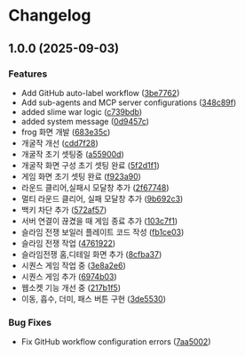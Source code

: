 # Changelog

## 1.0.0 (2025-09-03)


### Features

* Add GitHub auto-label workflow ([3be7762](https://github.com/JokerTrickster/board_game_app/commit/3be77624722f1e2c754b709137fe83218dc4e915))
* Add sub-agents and MCP server configurations ([348c89f](https://github.com/JokerTrickster/board_game_app/commit/348c89f9c13dbe11bf725daad007c82e03137426))
* added slime war logic ([c739bdb](https://github.com/JokerTrickster/board_game_app/commit/c739bdb1efec104604f734340df7f126f43719b4))
* added system message ([0d9457c](https://github.com/JokerTrickster/board_game_app/commit/0d9457cf2633e49cef8dbcec81eb0ddc7951a247))
* frog 화면 개발 ([683e35c](https://github.com/JokerTrickster/board_game_app/commit/683e35cc73a11678d12ce6d79080a74e448c4568))
* 개굴작 개선 ([cdd7f28](https://github.com/JokerTrickster/board_game_app/commit/cdd7f284f4e5d5ab21a0d491f89e77186a6ddd22))
* 개굴작 초기 셋팅중 ([a55900d](https://github.com/JokerTrickster/board_game_app/commit/a55900df075dd1d81363ef2cb1d4abfbbfa9496f))
* 개굴작 화면 구성 초기 셋팅 완료 ([5f2d1f1](https://github.com/JokerTrickster/board_game_app/commit/5f2d1f1e2b320ba7a50cbf755a633b5b2c350e0c))
* 게임 화면 초기 셋팅 완료 ([f923a90](https://github.com/JokerTrickster/board_game_app/commit/f923a90f9a4bd4a3091c6375cd83fcc159fb97e6))
* 라운드 클리어,실패시 모달창 추가 ([2f67748](https://github.com/JokerTrickster/board_game_app/commit/2f677482047a98f77dbef89bb02572c244a10a9a))
* 멀티 라운드 클리어, 실패 모달창 추가 ([9b692c3](https://github.com/JokerTrickster/board_game_app/commit/9b692c3842d8c9fe98dae6de51fbbf3cbe94b567))
* 백키 차단 추가 ([572af57](https://github.com/JokerTrickster/board_game_app/commit/572af57159dca645c0cedb4551dbb5f155f19711))
* 서버 연결이 끊겼을 때 게임 종료 추가 ([103c7f1](https://github.com/JokerTrickster/board_game_app/commit/103c7f119636a7272bf5ecb54ddffc855f0e799e))
* 슬라임 전쟁 보일러 플레이트 코드 작성 ([fb1ce03](https://github.com/JokerTrickster/board_game_app/commit/fb1ce03d6266510a91d5236e7758f65c51bc1d0a))
* 슬라임 전쟁 작업 ([4761922](https://github.com/JokerTrickster/board_game_app/commit/476192266cdb00c81e42cf4f9940c0085d72bea0))
* 슬라임전쟁 홈,디테일 화면 추가 ([8cfba37](https://github.com/JokerTrickster/board_game_app/commit/8cfba37777fb246c7366e0ecb080903a2ff01060))
* 시퀀스 게임 작업 중 ([3e8a2e6](https://github.com/JokerTrickster/board_game_app/commit/3e8a2e66a63a3ba7dbb892fe21b45ed2b6c53ee3))
* 시퀀스 게임 추가 ([6974b03](https://github.com/JokerTrickster/board_game_app/commit/6974b032a603904462c9fd8899c14c2494416873))
* 웹소켓 기능 개선 중 ([217b1f5](https://github.com/JokerTrickster/board_game_app/commit/217b1f52cce56bb7421246baa625d521648a7ca8))
* 이동, 흡수, 더미, 패스 버튼 구현 ([3de5530](https://github.com/JokerTrickster/board_game_app/commit/3de55301838c42200fb3e6884c4587aa833bd44f))


### Bug Fixes

* Fix GitHub workflow configuration errors ([7aa5002](https://github.com/JokerTrickster/board_game_app/commit/7aa5002fafaa0b7dc59e40deaf7e6cb8f0572f4e))
